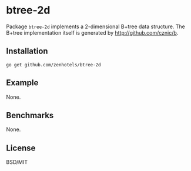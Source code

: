 # btree-2d

Package `btree-2d` implements a 2-dimensional B+tree data structure.
The B+tree implementation itself is generated by http://github.com/cznic/b.

## Installation

```
go get github.com/zenhotels/btree-2d
```

## Example

None.

## Benchmarks

None.

## License

BSD/MIT
